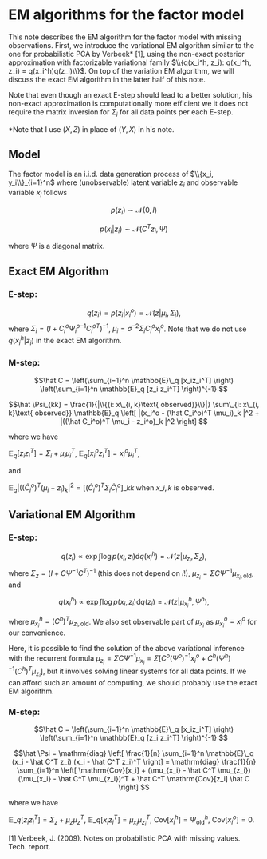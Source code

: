 # EM algorithms for the factor model

This note describes the EM algorithm for the factor model with missing observations. First, we introduce the variational EM algorithm similar to the one for probabilistic PCA by Verbeek* [1], using the non-exact posterior approximation with factorizable variational family $\\{q(x_i^h, z_i): q(x_i^h, z_i) = q(x_i^h)q(z_i)\\}$. 
On top of the variation EM algorithm, we will discuss the exact EM algorithm in the latter half of this note.

Note that even though an exact E-step should lead to a better solution, his non-exact approximation is computationally more efficient we it does not require the matrix inversion for $\Sigma_i$ for all data points per each E-step.

*Note that I use $(X, Z)$ in place of $(Y, X)$ in his note.


## Model

The factor model is an i.i.d. data generation process of $\\{x_i, y_i\\}_{i=1}^n$ where (unobservable) latent variable $z_i$ and observable variable $x_i$ follows

$$p(z_i) \sim \mathcal{N}(0, I)$$

$$p(x_i|z_i) \sim \mathcal{N}(C^T z_i, \Psi)$$

where $\Psi$ is a diagonal matrix.


## Exact EM Algorithm

### E-step:

$$q(z_i) = p(z_i|x^o_i) = \mathcal{N}(z| \mu_i, \Sigma_i),$$
where
$\Sigma_i = (I + C^o_i {\Psi^o_i}^{-1} {C^o_i}^T)^{-1}$,
$\mu_i = \sigma^{-2} \Sigma_i C_i^o x^o_i$. Note that we do not use $q(x^h_i|z_i)$ in the exact EM algorithm.

### M-step:

$$\hat C = 
\left(\sum_{i=1}^n \mathbb{E}\_q [x_iz_i^T] \right) 
\left(\sum_{i=1}^n \mathbb{E}_q [z_i z_i^T] \right)^{-1}
$$


$$\hat \Psi_{kk}
= \frac{1}{|\\{{i: x\_{i, k}\text{ observed}}\\}|} \sum\_{i: x\_{i, k}\text{ observed}} \mathbb{E}_q
\left[ |(x_i^o - (\hat C_i^o)^T \mu_i)_k |^2 + |((\hat C_i^o)^T \mu_i - z_i^o)_k |^2 \right]
$$

where we have

$\mathbb{E}_q[z_i z_i^T] = \Sigma_i + \mu_i \mu_i^T$, 
$\mathbb{E}_q[x_i^o z_i^T] = x_i^o \mu_i^T$,

and 

$\mathbb{E}_q |((\hat C_i^o)^T (\mu_i - z_i)_k|^2 
= [(\hat C_i^o)^T \Sigma_i \hat C_i^o ]\_{kk}$ when $x\_{i,k}$ is observed.



## Variational EM Algorithm


### E-step:

$$q(z_i) \propto \exp \int \log p(x_i, z_i) \mathrm{d}q(x_i^h) = \mathcal{N}(z| \mu_{z_i}, \Sigma_z),$$
where
$\Sigma_z = (I+ C \Psi^{-1} C^T)^{-1}$ (this does not depend on $i$!),
$\mu_{z_i} = \Sigma C \Psi^{-1} \mu_{x_i,\text{old}}$,
and

$$q(x^h_i) \propto \exp \int \log p(x_i, z_i) \mathrm{d}q(z_i) = \mathcal{N}(z| \mu_{x_i}^h, \Psi^h),$$

where $\mu_{x_i}^h = (C^h)^T\mu_{z_i,\text{old}}$.
We also set observable part of $\mu_{x_i}$ as $\mu_{x_i}^o=x^o_i$ for our convenience.

Here, it is possible to find the solution of the above variational inference with the recurrent formula 
$\mu_{z_i} = \Sigma C \Psi^{-1} \mu_{x_i} = \Sigma [C^o (\Psi^o)^{-1} x_i^o + C^h (\Psi^h)^{-1} (C^h)^T \mu_{z_i}]$,
but it involves solving linear systems for all data points. If we can afford such an amount of computing, we should probably use the exact EM algorithm.


### M-step:

$$\hat C = 
\left(\sum_{i=1}^n \mathbb{E}\_q [x_iz_i^T] \right) 
\left(\sum_{i=1}^n \mathbb{E}_q [z_i z_i^T] \right)^{-1}
$$


$$\hat \Psi
= \mathrm{diag} \left[
\frac{1}{n} \sum_{i=1}^n \mathbb{E}\_q 
    (x_i - \hat C^T z_i) (x_i - \hat C^T z_i)^T
\right]
= \mathrm{diag} 
\frac{1}{n} \sum_{i=1}^n \left[
\mathrm{Cov}[x_i] + (\mu_{x_i} - \hat C^T \mu_{z_i}) (\mu_{x_i} - \hat C^T \mu_{z_i})^T + \hat C^T \mathrm{Cov}[z_i] \hat C
\right]
$$

where we have

$\mathbb{E}\_q[z_i z_i^T] = \Sigma_z + \mu_z \mu_z^T$, 
$\mathbb{E}\_q[x_i z_i^T] = \mu_{x_i} \mu_{z_i}^T$,
$\mathrm{Cov}[x_i^h] = \Psi^h_\text{old}$,
$\mathrm{Cov}[x_i^o] = 0$.



[1] Verbeek, J. (2009). Notes on probabilistic PCA with missing values. Tech. report.
